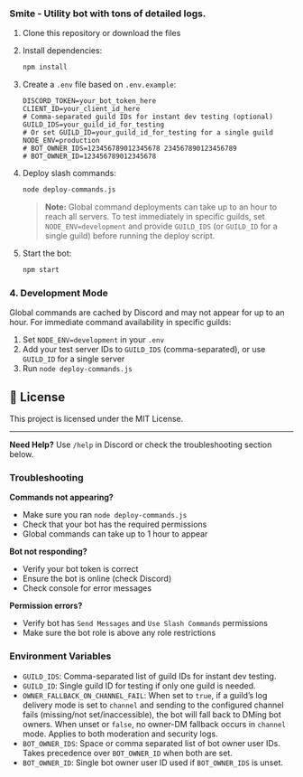 ### Smite - Utility bot with tons of detailed logs.



1. Clone this repository or download the files
2. Install dependencies:
   ```bash
   npm install
   ```

3. Create a `.env` file based on `.env.example`:
   ```env
   DISCORD_TOKEN=your_bot_token_here
   CLIENT_ID=your_client_id_here
   # Comma-separated guild IDs for instant dev testing (optional)
   GUILD_IDS=your_guild_id_for_testing
   # Or set GUILD_ID=your_guild_id_for_testing for a single guild
   NODE_ENV=production
   # BOT_OWNER_IDS=123456789012345678 234567890123456789
   # BOT_OWNER_ID=123456789012345678
   ```

4. Deploy slash commands:
   ```bash
   node deploy-commands.js
   ```
   > **Note:** Global command deployments can take up to an hour to reach all servers.
   > To test immediately in specific guilds, set `NODE_ENV=development` and provide `GUILD_IDS` (or `GUILD_ID` for a single guild) before running the deploy script.

5. Start the bot:
   ```bash
   npm start
   ```

### 4. Development Mode
Global commands are cached by Discord and may not appear for up to an hour.
For immediate command availability in specific guilds:
1. Set `NODE_ENV=development` in your `.env`
2. Add your test server IDs to `GUILD_IDS` (comma-separated), or use `GUILD_ID` for a single server
3. Run `node deploy-commands.js`


## 📄 License

This project is licensed under the MIT License.

---

**Need Help?** Use `/help` in Discord or check the troubleshooting section below.

### Troubleshooting

**Commands not appearing?**
- Make sure you ran `node deploy-commands.js`
- Check that your bot has the required permissions
- Global commands can take up to 1 hour to appear

**Bot not responding?**
- Verify your bot token is correct
- Ensure the bot is online (check Discord)
- Check console for error messages

**Permission errors?**
- Verify bot has `Send Messages` and `Use Slash Commands` permissions
- Make sure the bot role is above any role restrictions

### Environment Variables

- `GUILD_IDS`: Comma-separated list of guild IDs for instant dev testing.
- `GUILD_ID`: Single guild ID for testing if only one guild is needed.
- `OWNER_FALLBACK_ON_CHANNEL_FAIL`: When set to `true`, if a guild’s log delivery mode is set to `channel` and sending to the configured channel fails (missing/not set/inaccessible), the bot will fall back to DMing bot owners. When unset or `false`, no owner-DM fallback occurs in `channel` mode. Applies to both moderation and security logs.
- `BOT_OWNER_IDS`: Space or comma separated list of bot owner user IDs. Takes precedence over `BOT_OWNER_ID` when both are set.
- `BOT_OWNER_ID`: Single bot owner user ID used if `BOT_OWNER_IDS` is unset.
